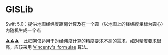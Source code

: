 # GISLib
Swift 5.0：提供地图经纬度距离计算及在一个圆（以地图上的经纬度坐标为圆心）内随机生成一个点


⚠️⚠️⚠️　此框架仅适用于对经纬度计算的精度要求不高的需求，如对精度要求很高，应该采用 [Vincenty's_formulae](https://en.wikipedia.org/wiki/Vincenty's_formulae "Vincenty's_formulae") 算法。
